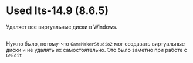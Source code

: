 # Used lts-14.9 (8.6.5)
Удаляет все виртуальные диски в Windows. 
##
Нужно было, потому-что `GameMakerStudio2` мог создавать виртуальные диски и не удалять их самостоятельно.
Это было заметно при работе с `GMEdit`
